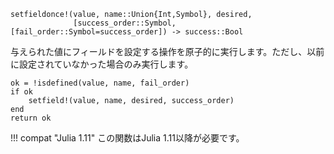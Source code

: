 ```
setfieldonce!(value, name::Union{Int,Symbol}, desired,
              [success_order::Symbol, [fail_order::Symbol=success_order]) -> success::Bool
```

与えられた値にフィールドを設定する操作を原子的に実行します。ただし、以前に設定されていなかった場合のみ実行します。

```
ok = !isdefined(value, name, fail_order)
if ok
    setfield!(value, name, desired, success_order)
end
return ok
```

!!! compat "Julia 1.11"
    この関数はJulia 1.11以降が必要です。

